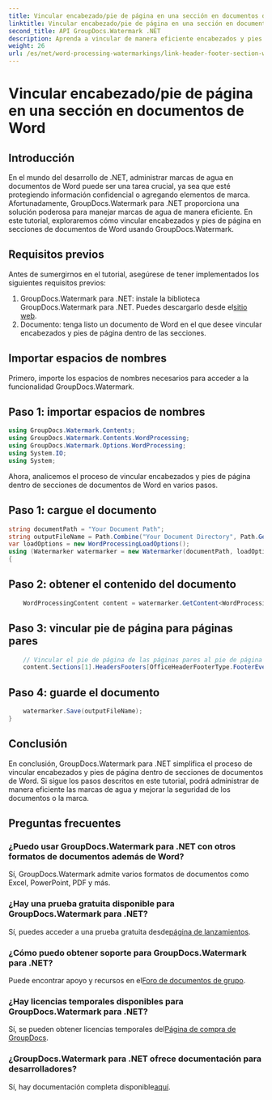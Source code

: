 ```yaml
---
title: Vincular encabezado/pie de página en una sección en documentos de Word
linktitle: Vincular encabezado/pie de página en una sección en documentos de Word
second_title: API GroupDocs.Watermark .NET
description: Aprenda a vincular de manera eficiente encabezados y pies de página dentro de secciones de documentos de Word usando GroupDocs.Watermark para .NET. Gestión documental y seguridad.
weight: 26
url: /es/net/word-processing-watermarkings/link-header-footer-section-word-docs/
---
```


# Vincular encabezado/pie de página en una sección en documentos de Word

## Introducción
En el mundo del desarrollo de .NET, administrar marcas de agua en documentos de Word puede ser una tarea crucial, ya sea que esté protegiendo información confidencial o agregando elementos de marca. Afortunadamente, GroupDocs.Watermark para .NET proporciona una solución poderosa para manejar marcas de agua de manera eficiente. En este tutorial, exploraremos cómo vincular encabezados y pies de página en secciones de documentos de Word usando GroupDocs.Watermark.
## Requisitos previos
Antes de sumergirnos en el tutorial, asegúrese de tener implementados los siguientes requisitos previos:
1. GroupDocs.Watermark para .NET: instale la biblioteca GroupDocs.Watermark para .NET. Puedes descargarlo desde el[sitio web](https://releases.groupdocs.com/Watermark/net/).
2. Documento: tenga listo un documento de Word en el que desee vincular encabezados y pies de página dentro de las secciones.

## Importar espacios de nombres
Primero, importe los espacios de nombres necesarios para acceder a la funcionalidad GroupDocs.Watermark.
## Paso 1: importar espacios de nombres
```csharp
using GroupDocs.Watermark.Contents;
using GroupDocs.Watermark.Contents.WordProcessing;
using GroupDocs.Watermark.Options.WordProcessing;
using System.IO;
using System;
```
Ahora, analicemos el proceso de vincular encabezados y pies de página dentro de secciones de documentos de Word en varios pasos.
## Paso 1: cargue el documento
```csharp
string documentPath = "Your Document Path";
string outputFileName = Path.Combine("Your Document Directory", Path.GetFileName(documentPath));
var loadOptions = new WordProcessingLoadOptions();
using (Watermarker watermarker = new Watermarker(documentPath, loadOptions))
{
```
## Paso 2: obtener el contenido del documento
```csharp
    WordProcessingContent content = watermarker.GetContent<WordProcessingContent>();
```
## Paso 3: vincular pie de página para páginas pares
```csharp
    // Vincular el pie de página de las páginas pares al pie de página correspondiente en la sección anterior
    content.Sections[1].HeadersFooters[OfficeHeaderFooterType.FooterEven].IsLinkedToPrevious = true;
```
## Paso 4: guarde el documento
```csharp
    watermarker.Save(outputFileName);
}
```

## Conclusión
En conclusión, GroupDocs.Watermark para .NET simplifica el proceso de vincular encabezados y pies de página dentro de secciones de documentos de Word. Si sigue los pasos descritos en este tutorial, podrá administrar de manera eficiente las marcas de agua y mejorar la seguridad de los documentos o la marca.
## Preguntas frecuentes
### ¿Puedo usar GroupDocs.Watermark para .NET con otros formatos de documentos además de Word?
Sí, GroupDocs.Watermark admite varios formatos de documentos como Excel, PowerPoint, PDF y más.
### ¿Hay una prueba gratuita disponible para GroupDocs.Watermark para .NET?
Sí, puedes acceder a una prueba gratuita desde[página de lanzamientos](https://releases.groupdocs.com/).
### ¿Cómo puedo obtener soporte para GroupDocs.Watermark para .NET?
 Puede encontrar apoyo y recursos en el[Foro de documentos de grupo](https://forum.groupdocs.com/c/watermark/19).
### ¿Hay licencias temporales disponibles para GroupDocs.Watermark para .NET?
 Sí, se pueden obtener licencias temporales del[Página de compra de GroupDocs](https://purchase.groupdocs.com/temporary-license/).
### ¿GroupDocs.Watermark para .NET ofrece documentación para desarrolladores?
 Sí, hay documentación completa disponible[aquí](https://tutorials.groupdocs.com/Watermark/net/).